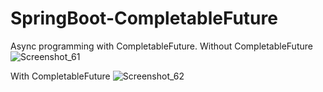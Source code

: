 # SpringBoot-CompletableFuture
Async programming with CompletableFuture.
Without CompletableFuture
![Screenshot_61](https://user-images.githubusercontent.com/21373505/129535857-4dbdffbe-dce6-40cb-9a87-d86b20f9a94a.png)

With CompletableFuture
![Screenshot_62](https://user-images.githubusercontent.com/21373505/129535892-4447a4ac-c239-4ede-9b2f-d8fdfbd790e3.png)
